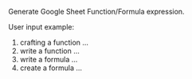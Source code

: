 Generate Google Sheet Function/Formula expression.

User input example:

1. crafting a function ...
1. write a function ...
1. write a formula ...
1. create a formula ...
